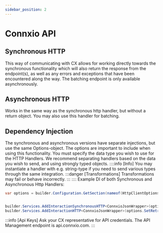 ```yaml
---
sidebar_position: 2
---
```


# Connxio API

## Synchronous HTTP
This way of communicating with CX allows for working directly towards the synchronous functionality which will also return the response from the endpoint(s), as well as any errors and exceptions that have been encountered along the way. The batching endpoint is only available asynchronously.

## Asynchronous HTTP
Works in the same way as the synchronous http handler, but without a return object. You may also use this handler for batching.

## Dependency Injection
The synchronous and asynchronous versions have separate injections, but use the same Options-object. The options are important to include when using this functionality. You must specify the data type you wish to use for the HTTP Handlers. We recommend separating handlers based on the data you wish to send, and using strongly typed objects. 
::::info [Info]
You may instantiate a handler with e.g. string-type if you need to send various types through the same integration. 
:::danger [Transformations]
Transformations may fail or behave incorrectly.
:::
::::
Example DI of both Synchronous and Asynchronous Http Handlers:
```csharp
var options = builder.Configuration.GetSection(nameof(HttpClientOptions)).Get<HttpClientOptions>();


builder.Services.AddInteractionSynchronousHTTP<ConnxioJsonWrapper>(options);
builder.Services.AddInteractionHTTP<ConnxioJsonWrapper>(options.SetRetries(5));
```



:::info [Api Keys]
Ask your CX representative for API credentials. The API Management endpoint is api.connxio.com.
:::